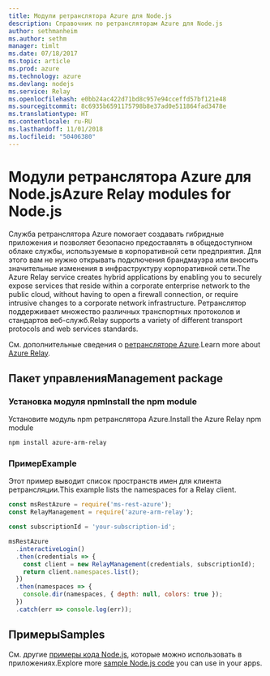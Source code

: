 ```yaml
---
title: Модули ретранслятора Azure для Node.js
description: Справочник по ретрансляторам Azure для Node.js
author: sethmanheim
ms.author: sethm
manager: timlt
ms.date: 07/18/2017
ms.topic: article
ms.prod: azure
ms.technology: azure
ms.devlang: nodejs
ms.service: Relay
ms.openlocfilehash: e0bb24ac422d71bd8c957e94cceffd57bf121e48
ms.sourcegitcommit: 8c6935b6591175798b8e37ad0e511864fad3478e
ms.translationtype: HT
ms.contentlocale: ru-RU
ms.lasthandoff: 11/01/2018
ms.locfileid: "50406380"
---
```

# <a name="azure-relay-modules-for-nodejs"></a><span data-ttu-id="2f796-103">Модули ретранслятора Azure для Node.js</span><span class="sxs-lookup"><span data-stu-id="2f796-103">Azure Relay modules for Node.js</span></span>

<span data-ttu-id="2f796-104">Служба ретранслятора Azure помогает создавать гибридные приложения и позволяет безопасно предоставлять в общедоступном облаке службы, используемые в корпоративной сети предприятия. Для этого вам не нужно открывать подключения брандмауэра или вносить значительные изменения в инфраструктуру корпоративной сети.</span><span class="sxs-lookup"><span data-stu-id="2f796-104">The Azure Relay service creates hybrid applications by enabling you to securely expose services that reside within a corporate enterprise network to the public cloud, without having to open a firewall connection, or require intrusive changes to a corporate network infrastructure.</span></span> <span data-ttu-id="2f796-105">Ретранслятор поддерживает множество различных транспортных протоколов и стандартов веб-служб.</span><span class="sxs-lookup"><span data-stu-id="2f796-105">Relay supports a variety of different transport protocols and web services standards.</span></span>

<span data-ttu-id="2f796-106">См. дополнительные сведения о [ретрансляторе Azure](https://docs.microsoft.com/azure/service-bus-relay/relay-what-is-it).</span><span class="sxs-lookup"><span data-stu-id="2f796-106">Learn more about [Azure Relay](https://docs.microsoft.com/azure/service-bus-relay/relay-what-is-it).</span></span>

## <a name="management-package"></a><span data-ttu-id="2f796-107">Пакет управления</span><span class="sxs-lookup"><span data-stu-id="2f796-107">Management package</span></span>

### <a name="install-the-npm-module"></a><span data-ttu-id="2f796-108">Установка модуля npm</span><span class="sxs-lookup"><span data-stu-id="2f796-108">Install the npm module</span></span>

<span data-ttu-id="2f796-109">Установите модуль npm ретранслятора Azure.</span><span class="sxs-lookup"><span data-stu-id="2f796-109">Install the Azure Relay npm module</span></span>

```bash
npm install azure-arm-relay
```

### <a name="example"></a><span data-ttu-id="2f796-110">Пример</span><span class="sxs-lookup"><span data-stu-id="2f796-110">Example</span></span>

<span data-ttu-id="2f796-111">Этот пример выводит список пространств имен для клиента ретрансляции.</span><span class="sxs-lookup"><span data-stu-id="2f796-111">This example lists the namespaces for a Relay client.</span></span>

```javascript
const msRestAzure = require('ms-rest-azure');
const RelayManagement = require('azure-arm-relay');

const subscriptionId = 'your-subscription-id';

msRestAzure
  .interactiveLogin()
  .then(credentials => {
    const client = new RelayManagement(credentials, subscriptionId);
    return client.namespaces.list();
  })
  .then(namespaces => {
    console.dir(namespaces, { depth: null, colors: true });
  })
  .catch(err => console.log(err));
```

## <a name="samples"></a><span data-ttu-id="2f796-112">Примеры</span><span class="sxs-lookup"><span data-stu-id="2f796-112">Samples</span></span>

<span data-ttu-id="2f796-113">См. другие [примеры кода Node.js](https://azure.microsoft.com/resources/samples/?platform=nodejs), которые можно использовать в приложениях.</span><span class="sxs-lookup"><span data-stu-id="2f796-113">Explore more [sample Node.js code](https://azure.microsoft.com/resources/samples/?platform=nodejs) you can use in your apps.</span></span>
